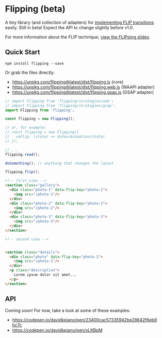 # Flipping (beta)

A tiny library (and collection of adapters) for [implementing FLIP transitions](https://aerotwist.com/blog/flip-your-animations/) easily.
Still in beta! Expect the API to change slightly before v1.0.

For more information about the FLIP technique, [view the FLIPping slides](https://slides.com/davidkhourshid/flipping).

## Quick Start
```
npm install flipping --save
```

Or grab the files directly:
- https://unpkg.com/flipping@latest/dist/flipping.js (core)
- https://unpkg.com/flipping@latest/dist/flipping.web.js (WAAPI adapter)
- https://unpkg.com/flipping@latest/dist/flipping.gsap.js (GSAP adapter)

```js
// import Flipping from 'flipping/strategies/web';
// import Flipping from 'flipping/strategies/gsap';
import Flipping from 'flipping';

const flipping = new Flipping();

// or, for example:
// const flipping = new Flipping({
//   onFlip: (state) => doYourAnimation(state)
// });

// ...
flipping.read();

doSomething(); // anything that changes the layout

flipping.flip();
```

```html
<!-- first view -->
<section class="gallery">
  <div class="photo-1" data-flip-key="photo-1">
    <img src="/photo-1"/>
  </div>
  <div class="photo-2" data-flip-key="photo-2">
    <img src="/photo-2"/>
  </div>
  <div class="photo-3" data-flip-key="photo-3">
    <img src="/photo-3"/>
  </div>
</section>

<!-- second view -->


<section class="details">
  <div class="photo" data-flip-key="photo-1">
    <img src="/photo-1"/>
  </div>
  <p class="description">
    Lorem ipsum dolor sit amet...
  </p>
</section>
```

## API

Coming soon! For now, take a look at some of these examples:
- https://codepen.io/davidkpiano/pen/23400cac57335942be28642f6eb8bc7c
- https://codepen.io/davidkpiano/pen/xLKBpM
